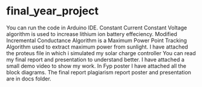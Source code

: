 # final_year_project
You can run the code in Arduino IDE. 
Constant Current Constant Voltage algorithm is used to increase lithium ion battery effeciency.
Modified Incremental Conductance Algorithm is a Maximum Power Point Tracking Algorithm used to extract maximum power from sunlight.
I have attached the proteus file in which i simulated my solar charge controller
You can read my final report and  presentation to understand better.
I have attached a small demo video to show my work.
In Fyp poster I have attached all the block diagrams.
The final report plagiarism report poster and presentation are in docs folder.
